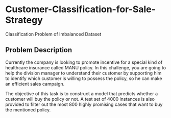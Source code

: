 # Customer-Classification-for-Sale-Strategy
Classification Problem of Imbalanced Dataset

## Problem Description
Currently the company is looking to promote incentive for a special
kind of healthcare insurance called MANU policy. In this challenge, you are going to
help the division manager to understand their customer by supporting him to identify
which customer is willing to possess the policy, so he can make an efficient sales
campaign.

The objective of this task is to construct a model that predicts whether
a customer will buy the policy or not. A test set of 4000 instances is also provided to filter out
the most 800 highly promising cases that want to buy the mentioned policy.
